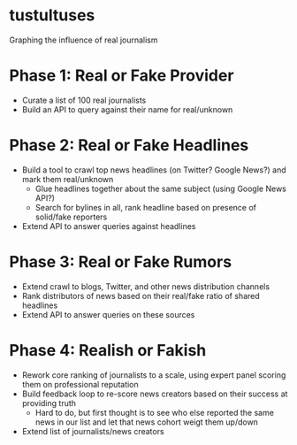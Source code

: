 # tustultuses
Graphing the influence of real journalism

Phase 1: Real or Fake Provider
==========
* Curate a list of 100 real journalists
* Build an API to query against their name for real/unknown

Phase 2: Real or Fake Headlines
==========
* Build a tool to crawl top news headlines (on Twitter? Google News?) and mark them real/unknown
  * Glue headlines together about the same subject (using Google News API?)
  * Search for bylines in all, rank headline based on presence of solid/fake reporters
* Extend API to answer queries against headlines

Phase 3: Real or Fake Rumors
==========
* Extend crawl to blogs, Twitter, and other news distribution channels
* Rank distributors of news based on their real/fake ratio of shared headlines
* Extend API to answer queries on these sources

Phase 4: Realish or Fakish
==========
* Rework core ranking of journalists to a scale, using expert panel scoring them on professional reputation
* Build feedback loop to re-score news creators based on their success at providing truth
  * Hard to do, but first thought is to see who else reported the same news in our list and let that news cohort weigt them up/down 
* Extend list of journalists/news creators
